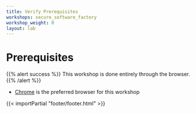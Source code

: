 ```yaml
---
title: Verify Prerequisites
workshops: secure_software_factory
workshop_weight: 0
layout: lab
---
```



# Prerequisites


{{% alert success %}}
This workshop is done entirely through the browser.
{{% /alert %}}

- [Chrome][1] is the preferred browser for this workshop

[1]: https://www.google.com/chrome/

{{< importPartial "footer/footer.html" >}}
